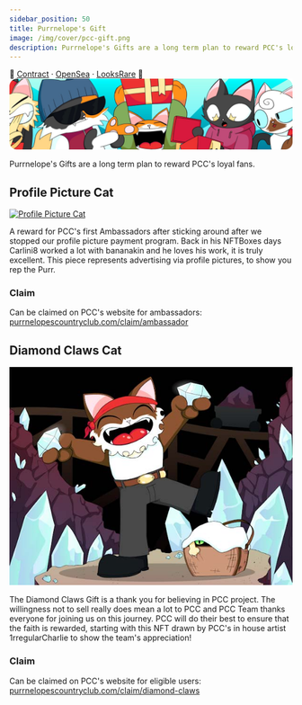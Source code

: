 ```yaml
---
sidebar_position: 50
title: Purrnelope's Gift
image: /img/cover/pcc-gift.png
description: Purrnelope's Gifts are a long term plan to reward PCC's loyal fans.
---
```


🎁
[Contract](https://etherscan.io/address/0x0d4790d7dce2c3474f4f6b6d7bf37bdeab651bba) ·
[OpenSea](https://opensea.io/collection/purrnelopes-gift) ·
[LooksRare](https://looksrare.org/collections/0x0d4790d7dce2c3474f4f6b6d7bf37bdeab651bba)
🎁 
![Purrnelope's Gift](./assets/purrnelopes-gift.png)

Purrnelope's Gifts are a long term plan to reward PCC's loyal fans.

## Profile Picture Cat

<span className="wikiPostHeadImgR limitW">

[![Profile Picture Cat](https://lh3.googleusercontent.com/1mgABXM_fU7GZyFJDj7mAjhLmBKVAS9ba9P_OscfazoIZvYQabzmTRm4scHf3B91dP9Ek80jmBfARqwcBNeftRmAXRgdvKtd6lCxkQg)](https://ipfs.io/ipfs/QmNU1P1fSAWE84eRkgiHtNSPJBJg64PqhAA7NYeBYCSbhf)

</span>

A reward for PCC's first Ambassadors after sticking around after we stopped our profile picture payment program. Back in his NFTBoxes days Carlini8 worked a lot with bananakin and he loves his work, it is truly excellent. This piece represents advertising via profile pictures, to show you rep the Purr.

### Claim

Can be claimed on PCC's website for ambassadors: [purrnelopescountryclub.com/claim/ambassador](https://www.purrnelopescountryclub.com/claim/ambassador)

## Diamond Claws Cat

<span className="wikiPostHeadImgR limitW">

[![Diamond Claws Cat](./assets/QmcuRUREadENnJZoigET2tBCei2tv83X5jNE6x3ua55RTN_resized.jpg)](https://ipfs.io/ipfs/QmcuRUREadENnJZoigET2tBCei2tv83X5jNE6x3ua55RTN)

</span>

The Diamond Claws Gift is a thank you for believing in PCC project. The willingness not to sell really does mean a lot to PCC and PCC Team thanks everyone for joining us on this journey. PCC will do their best to ensure that the faith is rewarded, starting with this NFT drawn by PCC's in house artist 1rregularCharlie to show the team's appreciation!

### Claim

Can be claimed on PCC's website for eligible users: [purrnelopescountryclub.com/claim/diamond-claws](https://www.purrnelopescountryclub.com/claim/diamond-claws)
